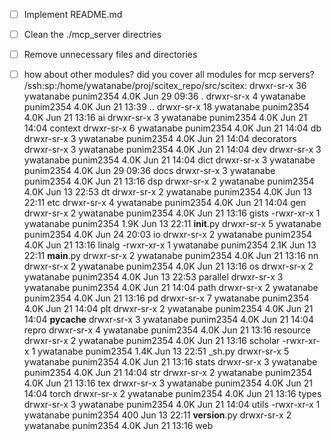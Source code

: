 <!-- ---
!-- Timestamp: 2025-07-01 06:31:27
!-- Author: ywatanabe
!-- File: /ssh:sp:/home/ywatanabe/proj/scitex_repo/mcp_servers/docs/from_user.md
!-- --- -->

- [ ] Implement README.md
- [ ] Clean the ./mcp_server directries
- [ ] Remove unnecessary files and directories

- [ ] how about other modules? did you cover all modules for mcp servers?
  /ssh:sp:/home/ywatanabe/proj/scitex_repo/src/scitex:
  drwxr-sr-x 36 ywatanabe punim2354 4.0K Jun 29 09:36 .
  drwxr-sr-x  4 ywatanabe punim2354 4.0K Jun 21 13:39 ..
  drwxr-sr-x 18 ywatanabe punim2354 4.0K Jun 21 13:16 ai
  drwxr-sr-x  3 ywatanabe punim2354 4.0K Jun 21 14:04 context
  drwxr-sr-x  6 ywatanabe punim2354 4.0K Jun 21 14:04 db
  drwxr-sr-x  3 ywatanabe punim2354 4.0K Jun 21 14:04 decorators
  drwxr-sr-x  3 ywatanabe punim2354 4.0K Jun 21 14:04 dev
  drwxr-sr-x  3 ywatanabe punim2354 4.0K Jun 21 14:04 dict
  drwxr-sr-x  3 ywatanabe punim2354 4.0K Jun 29 09:36 docs
  drwxr-sr-x  3 ywatanabe punim2354 4.0K Jun 21 13:16 dsp
  drwxr-sr-x  2 ywatanabe punim2354 4.0K Jun 13 22:53 dt
  drwxr-sr-x  2 ywatanabe punim2354 4.0K Jun 13 22:11 etc
  drwxr-sr-x  4 ywatanabe punim2354 4.0K Jun 21 14:04 gen
  drwxr-sr-x  2 ywatanabe punim2354 4.0K Jun 21 13:16 gists
  -rwxr-xr-x  1 ywatanabe punim2354 1.9K Jun 13 22:11 __init__.py
  drwxr-sr-x  5 ywatanabe punim2354 4.0K Jun 24 20:03 io
  drwxr-sr-x  2 ywatanabe punim2354 4.0K Jun 21 13:16 linalg
  -rwxr-xr-x  1 ywatanabe punim2354 2.1K Jun 13 22:11 __main__.py
  drwxr-sr-x  2 ywatanabe punim2354 4.0K Jun 21 13:16 nn
  drwxr-sr-x  2 ywatanabe punim2354 4.0K Jun 21 13:16 os
  drwxr-sr-x  2 ywatanabe punim2354 4.0K Jun 13 22:53 parallel
  drwxr-sr-x  3 ywatanabe punim2354 4.0K Jun 21 14:04 path
  drwxr-sr-x  2 ywatanabe punim2354 4.0K Jun 21 13:16 pd
  drwxr-sr-x  7 ywatanabe punim2354 4.0K Jun 21 14:04 plt
  drwxr-sr-x  2 ywatanabe punim2354 4.0K Jun 21 14:04 __pycache__
  drwxr-sr-x  3 ywatanabe punim2354 4.0K Jun 21 14:04 repro
  drwxr-sr-x  4 ywatanabe punim2354 4.0K Jun 21 13:16 resource
  drwxr-sr-x  2 ywatanabe punim2354 4.0K Jun 21 13:16 scholar
  -rwxr-xr-x  1 ywatanabe punim2354 1.4K Jun 13 22:51 _sh.py
  drwxr-sr-x  5 ywatanabe punim2354 4.0K Jun 21 13:16 stats
  drwxr-sr-x  3 ywatanabe punim2354 4.0K Jun 21 14:04 str
  drwxr-sr-x  2 ywatanabe punim2354 4.0K Jun 21 13:16 tex
  drwxr-sr-x  3 ywatanabe punim2354 4.0K Jun 21 14:04 torch
  drwxr-sr-x  2 ywatanabe punim2354 4.0K Jun 21 13:16 types
  drwxr-sr-x  3 ywatanabe punim2354 4.0K Jun 21 14:04 utils
  -rwxr-xr-x  1 ywatanabe punim2354  400 Jun 13 22:11 __version__.py
  drwxr-sr-x  2 ywatanabe punim2354 4.0K Jun 21 13:16 web

<!-- EOF -->